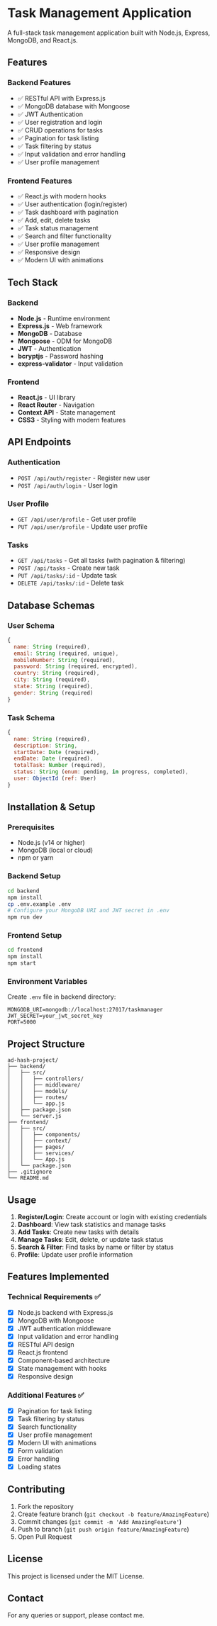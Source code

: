 # Task Management Application

A full-stack task management application built with Node.js, Express, MongoDB, and React.js.

## Features

### Backend Features
- ✅ RESTful API with Express.js
- ✅ MongoDB database with Mongoose
- ✅ JWT Authentication
- ✅ User registration and login
- ✅ CRUD operations for tasks
- ✅ Pagination for task listing
- ✅ Task filtering by status
- ✅ Input validation and error handling
- ✅ User profile management

### Frontend Features
- ✅ React.js with modern hooks
- ✅ User authentication (login/register)
- ✅ Task dashboard with pagination
- ✅ Add, edit, delete tasks
- ✅ Task status management
- ✅ Search and filter functionality
- ✅ User profile management
- ✅ Responsive design
- ✅ Modern UI with animations

## Tech Stack

### Backend
- **Node.js** - Runtime environment
- **Express.js** - Web framework
- **MongoDB** - Database
- **Mongoose** - ODM for MongoDB
- **JWT** - Authentication
- **bcryptjs** - Password hashing
- **express-validator** - Input validation

### Frontend
- **React.js** - UI library
- **React Router** - Navigation
- **Context API** - State management
- **CSS3** - Styling with modern features

## API Endpoints

### Authentication
- `POST /api/auth/register` - Register new user
- `POST /api/auth/login` - User login

### User Profile
- `GET /api/user/profile` - Get user profile
- `PUT /api/user/profile` - Update user profile

### Tasks
- `GET /api/tasks` - Get all tasks (with pagination & filtering)
- `POST /api/tasks` - Create new task
- `PUT /api/tasks/:id` - Update task
- `DELETE /api/tasks/:id` - Delete task

## Database Schemas

### User Schema
```javascript
{
  name: String (required),
  email: String (required, unique),
  mobileNumber: String (required),
  password: String (required, encrypted),
  country: String (required),
  city: String (required),
  state: String (required),
  gender: String (required)
}
```

### Task Schema
```javascript
{
  name: String (required),
  description: String,
  startDate: Date (required),
  endDate: Date (required),
  totalTask: Number (required),
  status: String (enum: pending, in progress, completed),
  user: ObjectId (ref: User)
}
```

## Installation & Setup

### Prerequisites
- Node.js (v14 or higher)
- MongoDB (local or cloud)
- npm or yarn

### Backend Setup
```bash
cd backend
npm install
cp .env.example .env
# Configure your MongoDB URI and JWT secret in .env
npm run dev
```

### Frontend Setup
```bash
cd frontend
npm install
npm start
```

### Environment Variables
Create `.env` file in backend directory:
```
MONGODB_URI=mongodb://localhost:27017/taskmanager
JWT_SECRET=your_jwt_secret_key
PORT=5000
```

## Project Structure

```
ad-hash-project/
├── backend/
│   ├── src/
│   │   ├── controllers/
│   │   ├── middleware/
│   │   ├── models/
│   │   ├── routes/
│   │   └── app.js
│   ├── package.json
│   └── server.js
├── frontend/
│   ├── src/
│   │   ├── components/
│   │   ├── context/
│   │   ├── pages/
│   │   ├── services/
│   │   └── App.js
│   └── package.json
├── .gitignore
└── README.md
```

## Usage

1. **Register/Login**: Create account or login with existing credentials
2. **Dashboard**: View task statistics and manage tasks
3. **Add Tasks**: Create new tasks with details
4. **Manage Tasks**: Edit, delete, or update task status
5. **Search & Filter**: Find tasks by name or filter by status
6. **Profile**: Update user profile information

## Features Implemented

### Technical Requirements ✅
- [x] Node.js backend with Express.js
- [x] MongoDB with Mongoose
- [x] JWT authentication middleware
- [x] Input validation and error handling
- [x] RESTful API design
- [x] React.js frontend
- [x] Component-based architecture
- [x] State management with hooks
- [x] Responsive design

### Additional Features ✅
- [x] Pagination for task listing
- [x] Task filtering by status
- [x] Search functionality
- [x] User profile management
- [x] Modern UI with animations
- [x] Form validation
- [x] Error handling
- [x] Loading states

## Contributing

1. Fork the repository
2. Create feature branch (`git checkout -b feature/AmazingFeature`)
3. Commit changes (`git commit -m 'Add AmazingFeature'`)
4. Push to branch (`git push origin feature/AmazingFeature`)
5. Open Pull Request

## License

This project is licensed under the MIT License.

## Contact

For any queries or support, please contact me.
